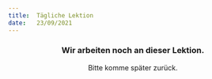 ```yaml
---
title:  Tägliche Lektion
date:   23/09/2021
---
```


### <center>Wir arbeiten noch an dieser Lektion.</center>
<center>Bitte komme später zurück.</center>